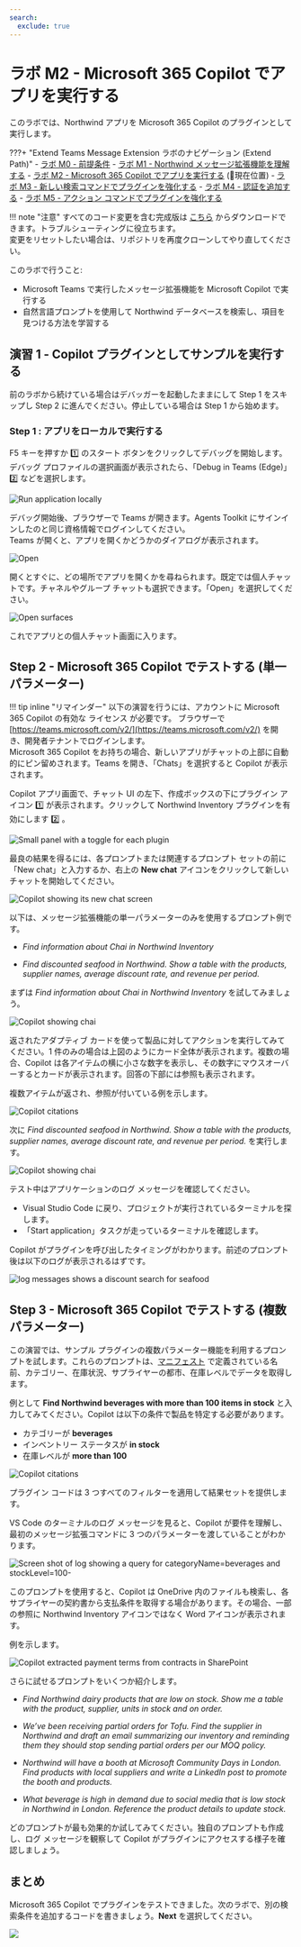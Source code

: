 ```yaml
---
search:
  exclude: true
---
```

# ラボ M2 - Microsoft 365 Copilot でアプリを実行する
このラボでは、Northwind アプリを Microsoft 365 Copilot のプラグインとして実行します。 

???+ "Extend Teams Message Extension ラボのナビゲーション (Extend Path)"
    - [ラボ M0 - 前提条件](/copilot-camp/pages/extend-message-ext/00-prerequisites) 
    - [ラボ M1 - Northwind メッセージ拡張機能を理解する](/copilot-camp/pages/extend-message-ext/01-nw-teams-app) 
    - [ラボ M2 - Microsoft 365 Copilot でアプリを実行する](/copilot-camp/pages/extend-message-ext/02-nw-plugin) (📍現在位置)
    - [ラボ M3 - 新しい検索コマンドでプラグインを強化する](/copilot-camp/pages/extend-message-ext/03-enhance-nw-plugin)
    - [ラボ M4 - 認証を追加する](/copilot-camp/pages/extend-message-ext/04-add-authentication) 
    - [ラボ M5 - アクション コマンドでプラグインを強化する](/copilot-camp/pages/extend-message-ext/05-add-action) 

!!! note "注意"
    すべてのコード変更を含む完成版は [こちら](https://github.com/microsoft/copilot-camp/tree/main/src/extend-message-ext/Lab01-Run-NW-Teams/Northwind/) からダウンロードできます。トラブルシューティングに役立ちます。  
    変更をリセットしたい場合は、リポジトリを再度クローンしてやり直してください。

このラボで行うこと:

- Microsoft Teams で実行したメッセージ拡張機能を Microsoft Copilot で実行する  
- 自然言語プロンプトを使用して Northwind データベースを検索し、項目を見つける方法を学習する  


## 演習 1 - Copilot プラグインとしてサンプルを実行する

前のラボから続けている場合はデバッガーを起動したままにして Step 1 をスキップし Step 2 に進んでください。停止している場合は Step 1 から始めます。 

### Step 1 : アプリをローカルで実行する

F5 キーを押すか 1️⃣ のスタート ボタンをクリックしてデバッグを開始します。デバッグ プロファイルの選択画面が表示されたら、「Debug in Teams (Edge)」2️⃣ などを選択します。

![Run application locally](../../assets/images/extend-message-ext-01/02-02-Run-Project-01.png)

デバッグ開始後、ブラウザーで Teams が開きます。Agents Toolkit にサインインしたのと同じ資格情報でログインしてください。  
Teams が開くと、アプリを開くかどうかのダイアログが表示されます。 

![Open](../../assets/images/extend-message-ext-01/nw-open.png)

開くとすぐに、どの場所でアプリを開くかを尋ねられます。既定では個人チャットです。チャネルやグループ チャットも選択できます。「Open」を選択してください。

![Open surfaces](../../assets/images/extend-message-ext-01/nw-open-2.png)

これでアプリとの個人チャット画面に入ります。

## Step 2 - Microsoft 365 Copilot でテストする (単一パラメーター)
!!! tip inline "リマインダー"
    以下の演習を行うには、アカウントに Microsoft 365 Copilot の有効な ライセンス が必要です。
ブラウザーで [https://teams.microsoft.com/v2/](https://teams.microsoft.com/v2/) を開き、開発者テナントでログインします。  
Microsoft 365 Copilot をお持ちの場合、新しいアプリがチャットの上部に自動的にピン留めされます。Teams を開き、「Chats」を選択すると Copilot が表示されます。



Copilot アプリ画面で、チャット UI の左下、作成ボックスの下にプラグイン アイコン 1️⃣ が表示されます。クリックして Northwind Inventory プラグインを有効にします 2️⃣ 。

![Small panel with a toggle for each plugin](../../assets/images/extend-message-ext-02/03-02-Plugin-Panel.png)

最良の結果を得るには、各プロンプトまたは関連するプロンプト セットの前に「New chat」と入力するか、右上の **New chat** アイコンをクリックして新しいチャットを開始してください。

![Copilot showing its new chat screen](../../assets/images/extend-message-ext-02/03-01-New-Chat.png)

以下は、メッセージ拡張機能の単一パラメーターのみを使用するプロンプト例です。

* *Find information about Chai in Northwind Inventory*

* *Find discounted seafood in Northwind. Show a table with the products, supplier names, average discount rate, and revenue per period.*

まずは *Find information about Chai in Northwind Inventory* を試してみましょう。

![Copilot showing chai](../../assets/images/extend-message-ext-02/copilot-response.png)

返されたアダプティブ カードを使って製品に対してアクションを実行してみてください。1 件のみの場合は上図のようにカード全体が表示されます。複数の場合、Copilot は各アイテムの横に小さな数字を表示し、その数字にマウスオーバーするとカードが表示されます。回答の下部には参照も表示されます。

複数アイテムが返され、参照が付いている例を示します。

![Copilot citations](../../assets/images/extend-message-ext-02/citations.png)

次に *Find discounted seafood in Northwind. Show a table with the products, supplier names, average discount rate, and revenue per period.* を実行します。

![Copilot showing chai](../../assets/images/extend-message-ext-02/table.png)

テスト中はアプリケーションのログ メッセージを確認してください。
- Visual Studio Code に戻り、プロジェクトが実行されているターミナルを探します。
- 「Start application」タスクが走っているターミナルを確認します。

Copilot がプラグインを呼び出したタイミングがわかります。前述のプロンプト後は以下のログが表示されるはずです。

![log messages shows a discount search for seafood](../../assets/images/extend-message-ext-02/vscode-log.png)



## Step 3 - Microsoft 365 Copilot でテストする (複数パラメーター)

この演習では、サンプル プラグインの複数パラメーター機能を利用するプロンプトを試します。これらのプロンプトは、[マニフェスト](https://github.com/microsoft/copilot-camp/tree/main/src/extend-message-ext/Lab01-Run-NW-Teams/Northwind/appPackage/manifest.json) で定義されている名前、カテゴリー、在庫状況、サプライヤーの都市、在庫レベルでデータを取得します。

例として **Find Northwind beverages with more than 100 items in stock** と入力してみてください。Copilot は以下の条件で製品を特定する必要があります。

* カテゴリーが **beverages**  
* インベントリー ステータスが **in stock**  
* 在庫レベルが **more than 100**  

![Copilot citations](../../assets/images/extend-message-ext-02/citations.png)

プラグイン コードは 3 つすべてのフィルターを適用して結果セットを提供します。

VS Code のターミナルのログ メッセージを見ると、Copilot が要件を理解し、最初のメッセージ拡張コマンドに 3 つのパラメーターを渡していることがわかります。

![Screen shot of log showing a query for categoryName=beverages and stockLevel=100- ](../../assets/images/extend-message-ext-02/multi-query.png)


このプロンプトを使用すると、Copilot は OneDrive 内のファイルも検索し、各サプライヤーの契約書から支払条件を取得する場合があります。その場合、一部の参照に Northwind Inventory アイコンではなく Word アイコンが表示されます。

例を示します。

![Copilot extracted payment terms from contracts in SharePoint](../../assets/images/extend-message-ext-02/03-06c-PaymentTerms.png)

さらに試せるプロンプトをいくつか紹介します。

- *Find Northwind dairy products that are low on stock. Show me a table with the product, supplier, units in stock and on order.*

- *We’ve been receiving partial orders for Tofu. Find the supplier in Northwind and draft an email summarizing our inventory and reminding them they should stop sending partial orders per our MOQ policy.*

- *Northwind will have a booth at Microsoft Community Days  in London. Find products with local suppliers and write a LinkedIn post to promote the booth and products.*

- *What beverage is high in demand due to social media that is low stock in Northwind in London. Reference the product details to update stock.*

どのプロンプトが最も効果的か試してみてください。独自のプロンプトも作成し、ログ メッセージを観察して Copilot がプラグインにアクセスする様子を確認しましょう。

<cc-next />

## まとめ

Microsoft 365 Copilot でプラグインをテストできました。次のラボで、別の検索条件を追加するコードを書きましょう。**Next** を選択してください。

<img src="https://m365-visitor-stats.azurewebsites.net/copilot-camp/extend-message-ext/02-nw-plugin--ja" />